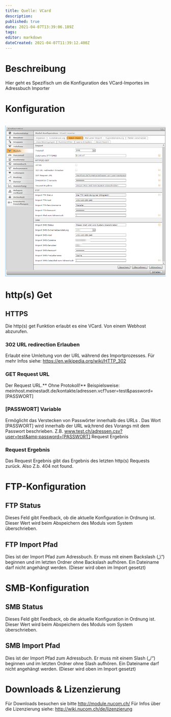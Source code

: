 ```yaml
---
title: Quelle: VCard
description: 
published: true
date: 2021-04-07T13:39:06.189Z
tags: 
editor: markdown
dateCreated: 2021-04-07T11:39:12.400Z
---
```


# Beschreibung
Hier geht es Spezifisch um die Konfiguration des VCard-Importes im Adressbuch Importer
# Konfiguration
 ![Vcard](/uploads/adressbuch-importer/vcard.png "Vcard")
# http(s) Get
##  HTTPS 
Die http(s) get Funktion erlaubt es eine VCard. Von einem Webhost abzurufen. 

### 302 URL redirection Erlauben 		
Erlaubt eine Umleitung von der URL während des Importprozesses. Für mehr Infos siehe: https://en.wikipedia.org/wiki/HTTP_302

### GET Request URL		
Der Request URL.** Ohne Protokoll!**
Beispielsweise: meinhost.meinestadt.de/kontakte/adressen.vcf?user=test&amp;password=[PASSWORT]

### [PASSWORT] Variable 
Ermöglicht das Verstecken von Passwörter innerhalb des URLs . 
Das Wort [PASSWORT] wird innerhalb der URL wä;hrend des Vorangs mit dem Passwort beschrieben. Z.B. www.test.ch/adressen.csv?user=test&amp;password=[PASSWORT]
Request Ergebnis
 
### Request Ergebnis
Das Request Ergebnis gibt das Ergebnis des letzten http(s) Requests zurück. Also Z.b. 404 not found.

# FTP-Konfiguration
## FTP Status
Dieses Feld gibt Feedback, ob die aktuelle Konfiguration in Ordnung ist. Dieser Wert wird beim Abspeichern des Moduls vom System überschrieben.
## FTP Import Pfad
Dies ist der Import Pfad zum Adressbuch. Er muss mit einem Backslash („\“) beginnen und im letzten Ordner ohne Backslash aufhören. 
Ein Dateiname darf nicht angehängt werden. (Dieser wird oben im Import gesetzt)
 
# SMB-Konfiguration
## SMB Status
Dieses Feld gibt Feedback, ob die aktuelle Konfiguration in Ordnung ist. Dieser Wert wird beim Abspeichern des Moduls vom System überschrieben.

## SMB Import Pfad
Dies ist der Import Pfad zum Adressbuch. Er muss mit einem Slash („/“) beginnen und im letzten Ordner ohne Slash aufhören. Ein Dateiname darf nicht angehängt werden.  (Dieser wird oben im Import gesetzt)

# Downloads & Lizenzierung
Für Downloads besuchen sie bitte http://module.nucom.ch/
Für Infos über die Lizenzierung siehe: http://wiki.nucom.ch/de/lizenzierung
